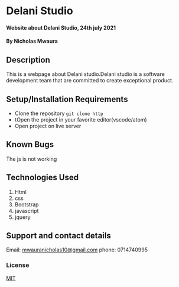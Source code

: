 # Delani Studio
#### Website about Delani Studio, 24th july 2021
#### By Nicholas Mwaura
## Description
This is a webpage about Delani studio.Delani studio is a software development  team that are committed to create exceptional product.
## Setup/Installation Requirements
* Clone the repository
`git clone http`
* tOpen the project in your favorite editor(vscode/atom)
* Open project on live server

## Known Bugs
The js is not working
## Technologies Used
1. Html 
2. css
3. Bootstrap
4. javascript
5. jquery
## Support and contact details
Email: mwauranicholas10@gmail.com
phone: 0714740995
### License
[MIT](license.txt)
